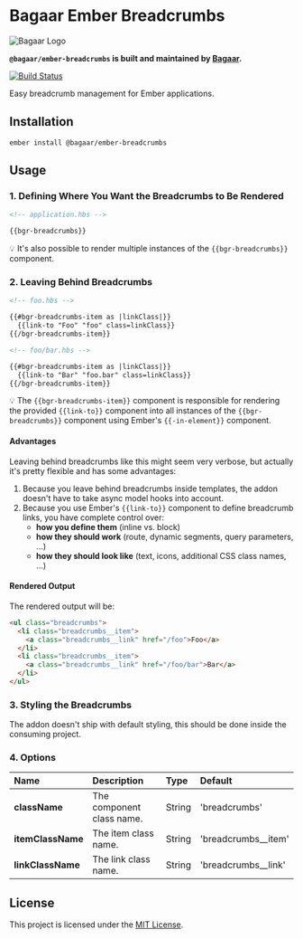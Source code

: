 # Bagaar Ember Breadcrumbs

![Bagaar Logo](https://bagaar.be/hubfs/logo-bagaar-black.svg)

**`@bagaar/ember-breadcrumbs` is built and maintained by [Bagaar](http://bagaar.be).**

[![Build Status](https://travis-ci.org/Bagaar/ember-breadcrumbs.svg?branch=master)](https://travis-ci.org/Bagaar/ember-breadcrumbs)

Easy breadcrumb management for Ember applications.

## Installation

```shell
ember install @bagaar/ember-breadcrumbs
```

## Usage

### 1\. Defining Where You Want the Breadcrumbs to Be Rendered

```html
<!-- application.hbs -->

{{bgr-breadcrumbs}}
```

💡 It's also possible to render multiple instances of the `{{bgr-breadcrumbs}}` component.

### 2\. Leaving Behind Breadcrumbs

```html
<!-- foo.hbs -->

{{#bgr-breadcrumbs-item as |linkClass|}}
  {{link-to "Foo" "foo" class=linkClass}}
{{/bgr-breadcrumbs-item}}
```

```html
<!-- foo/bar.hbs -->

{{#bgr-breadcrumbs-item as |linkClass|}}
  {{link-to "Bar" "foo.bar" class=linkClass}}
{{/bgr-breadcrumbs-item}}
```

💡 The `{{bgr-breadcrumbs-item}}` component is responsible for rendering the provided `{{link-to}}` component into all instances of the `{{bgr-breadcrumbs}}` component using Ember's `{{-in-element}}` component.

#### Advantages

Leaving behind breadcrumbs like this might seem very verbose, but actually it's pretty flexible and has some advantages:

1. Because you leave behind breadcrumbs inside templates, the addon doesn't have to take async model hooks into account.
2. Because you use Ember's `{{link-to}}` component to define breadcrumb links, you have complete control over:
   - **how you define them** (inline vs. block)
   - **how they should work** (route, dynamic segments, query parameters, ...)
   - **how they should look like** (text, icons, additional CSS class names, ...)

#### Rendered Output

The rendered output will be:

```html
<ul class="breadcrumbs">
  <li class="breadcrumbs__item">
    <a class="breadcrumbs__link" href="/foo">Foo</a>
  </li>
  <li class="breadcrumbs__item">
    <a class="breadcrumbs__link" href="/foo/bar">Bar</a>
  </li>
</ul>
```

### 3\. Styling the Breadcrumbs

The addon doesn't ship with default styling, this should be done inside the consuming project.

### 4\. Options

Name              | Description               | Type   | Default
:---------------- | :------------------------ | :----- | :------------------
**className**     | The component class name. | String | 'breadcrumbs'
**itemClassName** | The item class name.      | String | 'breadcrumbs__item'
**linkClassName** | The link class name.      | String | 'breadcrumbs__link'

## License

This project is licensed under the [MIT License](./LICENSE.md).
